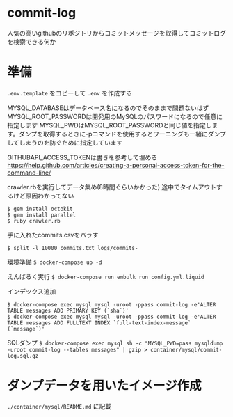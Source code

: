 commit-log
====

人気の高いgithubのリポジトリからコミットメッセージを取得してコミットログを検索できる何か

# 準備

`.env.template` をコピーして `.env` を作成する

MYSQL_DATABASEはデータベース名になるのでそのままで問題ないはず
MYSQL_ROOT_PASSWORDは開発用のMySQLのパスワードになるので任意に指定します
MYSQL_PWDはMYSQL_ROOT_PASSWORDと同じ値を指定します。ダンプを取得するときに-pコマンドを使用するとワーニングも一緒にダンプしてしまうのを防ぐために指定しています


GITHUBAPI_ACCESS_TOKENは書きを参考して埋める
https://help.github.com/articles/creating-a-personal-access-token-for-the-command-line/

crawler.rbを実行してデータ集め(8時間ぐらいかかった)
途中でタイムアウトするけど原因わかってない

```
$ gem install octokit
$ gem install parallel
$ ruby crawler.rb
```

手に入れたcommits.csvをバラす

`$ split -l 10000 commits.txt logs/commits-`

環境準備
`$ docker-compose up -d`

えんばるく実行
`$ docker-compose run embulk run config.yml.liquid`

インデックス追加

```
$ docker-compose exec mysql mysql -uroot -ppass commit-log -e'ALTER TABLE messages ADD PRIMARY KEY (`sha`)'
$ docker-compose exec mysql mysql -uroot -ppass commit-log -e'ALTER TABLE messages ADD FULLTEXT INDEX `full-text-index-message` (`message`)'
```

SQLダンプ
`$ docker-compose exec mysql sh -c "MYSQL_PWD=pass mysqldump -uroot commit-log --tables messages" | gzip > container/mysql/commit-log.sql.gz`

# ダンプデータを用いたイメージ作成

`./container/mysql/README.md` に記載
